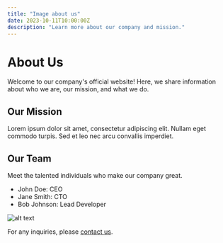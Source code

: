 ```yaml
---
title: "Image about us"
date: 2023-10-11T10:00:00Z
description: "Learn more about our company and mission."
---
```


# About Us

Welcome to our company's official website! Here, we share information about who we are, our mission, and what we do.

## Our Mission

Lorem ipsum dolor sit amet, consectetur adipiscing elit. Nullam eget commodo turpis. Sed et leo nec arcu convallis imperdiet.

## Our Team

Meet the talented individuals who make our company great.

- John Doe: CEO
- Jane Smith: CTO
- Bob Johnson: Lead Developer

![alt text](/hugo_demo/images/image_1.jpg)

For any inquiries, please [contact us](/contact/).

